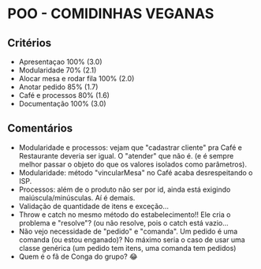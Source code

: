 # POO - COMIDINHAS VEGANAS

## Critérios
- Apresentaçao 	100%			(3.0)
- Modularidade 	70%				(2.1)
- Alocar mesa e rodar fila 100%	(2.0)
- Anotar pedido 85%				(1.7)
- Café e processos 	80%			(1.6)
- Documentação 		100%		(3.0)

## Comentários
- Modularidade e processos: vejam que "cadastrar cliente" pra Café e Restaurante deveria ser igual. O "atender" que não é. (e é sempre melhor passar o objeto do que os valores isolados como parâmetros).
- Modularidade: método "vincularMesa" no Café acaba desrespeitando o ISP. 
- Processos: além de o produto não ser por id, ainda está exigindo maiúscula/minúsculas. Aí é demais. 
- Validação de quantidade de itens e exceção... 
- Throw e catch no mesmo método do estabelecimento!! Ele cria o problema e "resolve"? (ou não resolve, pois o catch está vazio...
- Não vejo necessidade de "pedido" e "comanda". Um pedido é uma comanda (ou estou enganado)? No máximo seria o caso de usar uma classe genérica (um pedido tem itens, uma comanda tem pedidos) 
- Quem é o fã de Conga do grupo? 😂
